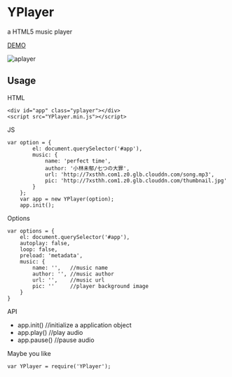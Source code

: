 # YPlayer
a HTML5 music player

[DEMO](http://liudyuan.com/YPlayer/)

![aplayer](http://7xsthh.com1.z0.glb.clouddn.com/yplayer.png)

## Usage
HTML
    
    <div id="app" class="yplayer"></div>
    <script src="YPlayer.min.js"></script>

JS

    var option = {
    		el: document.querySelector('#app'),
    		music: {
    			name: 'perfect time',
    			author: '小林未郁/七つの大罪',
    			url: 'http://7xsthh.com1.z0.glb.clouddn.com/song.mp3',
    			pic: 'http://7xsthh.com1.z0.glb.clouddn.com/thumbnail.jpg'
    		}
    	};
    	var app = new YPlayer(option);
    	app.init();

Options

    var options = {
        el: document.querySelector('#app'),
        autoplay: false,
        loop: false,
        preload: 'metadata',
        music: {
            name: '',   //music name
            author: '', //music author
            url: '',    //music url
            pic: ''     //player background image
        }
    }

API

* app.init()  //initialize a application object
* app.play()  //play audio
* app.pause() //pause audio

Maybe you like

    var YPlayer = require('YPlayer');